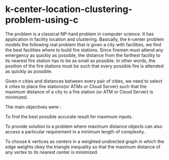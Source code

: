 # k-center-location-clustering-problem-using-c

The  problem is a classical NP-hard problem in computer science. It has application in facility location and clustering. Basically, the k-center problem models the following real problem that is given a city with facilities, we find the best facilities where to build fire stations. Since firemen must attend any emergency as quickly as possible, the distance from the farthest facility to its nearest fire station has to be as small as possible. In other words, the position of the fire stations must be such that every possible fire is attended as quickly as possible. 

Given n cities and distances between every pair of cities, we need to select k cities to place fire stations(or ATMs or Cloud Server) such that the maximum distance of a city to a fire station (or ATM or Cloud Server) is minimized.

The main objectives were :

To find the best possible accurate result for maximum inputs.

To provide solution to a problem where  maximum distance objects can also access a particular requirement in a minimum length of complexity.

To choose k vertices as centers in a weighted undirected graph in which the edge weights obey the triangle inequality so that the maximum distance of any vertex to its nearest center is minimized.
